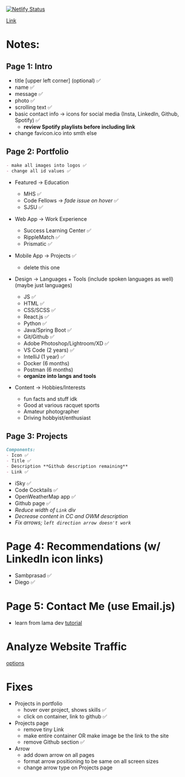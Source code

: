 <!-- # Getting Started with Create React App

This project was bootstrapped with [Create React App](https://github.com/facebook/create-react-app).

## Available Scripts

In the project directory, you can run:

### `npm start`

Runs the app in the development mode.\
Open [http://localhost:3000](http://localhost:3000) to view it in your browser.

The page will reload when you make changes.\
You may also see any lint errors in the console.

### `npm test`

Launches the test runner in the interactive watch mode.\
See the section about [running tests](https://facebook.github.io/create-react-app/docs/running-tests) for more information.

### `npm run build`

Builds the app for production to the `build` folder.\
It correctly bundles React in production mode and optimizes the build for the best performance.

The build is minified and the filenames include the hashes.\
Your app is ready to be deployed!

See the section about [deployment](https://facebook.github.io/create-react-app/docs/deployment) for more information.

### `npm run eject`

**Note: this is a one-way operation. Once you `eject`, you can't go back!**

If you aren't satisfied with the build tool and configuration choices, you can `eject` at any time. This command will remove the single build dependency from your project.

Instead, it will copy all the configuration files and the transitive dependencies (webpack, Babel, ESLint, etc) right into your project so you have full control over them. All of the commands except `eject` will still work, but they will point to the copied scripts so you can tweak them. At this point you're on your own.

You don't have to ever use `eject`. The curated feature set is suitable for small and middle deployments, and you shouldn't feel obligated to use this feature. However we understand that this tool wouldn't be useful if you couldn't customize it when you are ready for it.

## Learn More

You can learn more in the [Create React App documentation](https://facebook.github.io/create-react-app/docs/getting-started).

To learn React, check out the [React documentation](https://reactjs.org/).

### Code Splitting

This section has moved here: [https://facebook.github.io/create-react-app/docs/code-splitting](https://facebook.github.io/create-react-app/docs/code-splitting)

### Analyzing the Bundle Size

This section has moved here: [https://facebook.github.io/create-react-app/docs/analyzing-the-bundle-size](https://facebook.github.io/create-react-app/docs/analyzing-the-bundle-size)

### Making a Progressive Web App

This section has moved here: [https://facebook.github.io/create-react-app/docs/making-a-progressive-web-app](https://facebook.github.io/create-react-app/docs/making-a-progressive-web-app)

### Advanced Configuration

This section has moved here: [https://facebook.github.io/create-react-app/docs/advanced-configuration](https://facebook.github.io/create-react-app/docs/advanced-configuration)

### Deployment

This section has moved here: [https://facebook.github.io/create-react-app/docs/deployment](https://facebook.github.io/create-react-app/docs/deployment)

### `npm run build` fails to minify

This section has moved here: [https://facebook.github.io/create-react-app/docs/troubleshooting#npm-run-build-fails-to-minify](https://facebook.github.io/create-react-app/docs/troubleshooting#npm-run-build-fails-to-minify) -->

[![Netlify Status](https://api.netlify.com/api/v1/badges/075cb6b3-5034-43fa-aec6-017a6518dcb5/deploy-status)](https://app.netlify.com/sites/anvayb/deploys)

[Link](https://anvayb.netlify.app/)

# Notes:

<!-- make sure to cover main points from [this](https://jonathanlu.herokuapp.com/) -->

## Page 1: Intro
- title [upper left corner] (optional) ✅
- name ✅
- message ✅
- photo ✅
- scrolling text ✅
- basic contact info -> icons for social media (Insta, LinkedIn, Github, Spotify) ✅
  - **review Spotify playlists before including link**
- change favicon.ico into smth else
<!-- use healing from Lightroom to lessen face blemishes -->

## Page 2: Portfolio 
```md
- make all images into logos ✅
- change all id values ✅
```
- Featured -> Education
  - MHS ✅
  - Code Fellows -> _fade issue on hover_ ✅
  - SJSU ✅
- Web App -> Work Experience
  - Success Learning Center ✅
  - RippleMatch ✅
  - Prismatic ✅
- Mobile App -> Projects ✅
  - delete this one
 
- Design -> Languages + Tools (include spoken languages as well) (maybe just languages)
  - JS ✅
  - HTML ✅
  - CSS/SCSS ✅
  - React.js ✅
  - Python ✅
  - Java/Spring Boot ✅
  - Git/Github ✅
  - Adobe Photoshop/Lightroom/XD ✅
  - VS Code (2 years) ✅
  - IntelliJ (1 year) ✅
  - Docker (6 months)
  - Postman (6 months)
  - **organize into langs and tools**
- Content -> Hobbies/Interests
  - fun facts and stuff idk
  - Good at various racquet sports
  - Amateur photographer
  - Driving hobbyist/enthusiast

## Page 3: Projects
```md
Components: 
- Icon ✅
- Title ✅
- Description **Github description remaining**
- Link ✅
```
  - iSky ✅
  - Code Cocktails ✅
  - OpenWeatherMap app ✅
  - Github page ✅
  - _Reduce width of `Link` div_
  - _Decrease content in CC and OWM description_
  - _Fix arrows; `left direction arrow doesn't work`_
# Page 4: Recommendations (w/ LinkedIn icon links)
- Sambprasad ✅
- Diego ✅

# Page 5: Contact Me (use Email.js)
- learn from lama dev [tutorial](https://youtu.be/hQjlM-8C4Ps?t=2995)

# Analyze Website Traffic
[options](https://www.hotjar.com/website-tracking/tools/)

# Fixes
- Projects in portfolio
  - hover over project, shows skills ✅
  - click on container, link to github ✅
- Projects page
  - remove tiny Link
  - make entire container OR make image be the link to the site
  - remove Github section ✅
- Arrow
  - add down arrow on all pages
  - format arrow positioning to be same on all screen sizes
  - change arrow type on Projects page
